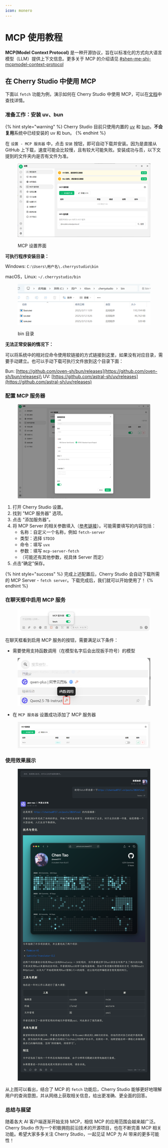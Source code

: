 ```yaml
---
icon: monero
---
```


# MCP 使用教程

**MCP(Model Context Protocol)** 是一种开源协议，旨在以标准化的方式向大语言模型（LLM）提供上下文信息。更多关于 MCP 的介绍请见 [#shen-me-shi-mcpmodel-context-protocol](../question-contact/knowledge.md#shen-me-shi-mcpmodel-context-protocol "mention")

## 在 Cherry Studio 中使用 MCP

下面以 `fetch` 功能为例，演示如何在 Cherry Studio 中使用 MCP，可以在[文档](https://github.com/modelcontextprotocol/servers/tree/main/src/fetch)中查找详情。

### **准备工作：安装 uv、bun**

{% hint style="warning" %}
Cherry Studio 目前只使用内置的 [uv](https://github.com/astral-sh/uv) 和 [bun](https://github.com/oven-sh/bun)，**不会复用**系统中已经安装的 uv 和 bun。
{% endhint %}

在 `设置 - MCP 服务器` 中，点击 `安装` 按钮，即可自动下载并安装。因为是直接从 GitHub 上下载，速度可能会比较慢，且有较大可能失败。安装成功与否，以下文提到的文件夹内是否有文件为准。

<figure><img src="../.gitbook/assets/MCP-安装UV-BUN.png" alt=""><figcaption><p>MCP 设置界面</p></figcaption></figure>

**可执行程序安装目录：**

Windows: `C:\Users\用户名\.cherrystudio\bin`

macOS，Linux: `~/.cherrystudio/bin`

<figure><img src="../.gitbook/assets/MCP-cherrystudio_bin_文件夹.png" alt=""><figcaption><p>bin 目录</p></figcaption></figure>

**无法正常安装的情况下：**

可以将系统中的相对应命令使用软链接的方式链接到这里，如果没有对应目录，需要手动建立。也可以手动下载可执行文件放到这个目录下面：

Bun: [https://github.com/oven-sh/bun/releases](https://github.com/oven-sh/bun/releases)\
UV: [https://github.com/astral-sh/uv/releases](https://github.com/astral-sh/uv/releases)

### **配置 MCP 服务器**

<figure><img src="../.gitbook/assets/PixPin_2025-03-10_20-42-38.png" alt=""><figcaption></figcaption></figure>

1. 打开 Cherry Studio 设置。
2. 找到 "MCP 服务器" 选项。
3. 点击 "添加服务器"。
4. 将 MCP Server 的相关参数填入（[参考链接](https://github.com/modelcontextprotocol/servers/tree/main/src/fetch)）。可能需要填写的内容包括：
   * 名称：自定义一个名称，例如 `fetch-server`
   * 类型：选择 `STDIO`
   * 命令：填写 `uvx`
   * 参数：填写 `mcp-server-fetch`
   * （可能还有其他参数，视具体 Server 而定）
5. 点击“确定”保存。

{% hint style="success" %}
完成上述配置后，Cherry Studio 会自动下载所需的 MCP Server - `fetch server`。下载完成后，我们就可以开始使用了！
{% endhint %}

### 在聊天框中启用 MCP 服务

<figure><img src="../.gitbook/assets/MCP-输入框按钮示例.png" alt=""><figcaption></figcaption></figure>

在聊天框看到启用 MCP 服务的按钮，需要满足以下条件：

* 需要使用支持函数调用（在模型名字后会出现扳手符号）的模型

<figure><img src="../.gitbook/assets/函数调用示例图.png" alt=""><figcaption></figcaption></figure>

* 在 `MCP 服务器` 设置成功添加了 MCP 服务器

<figure><img src="../.gitbook/assets/MCP服务器示例.png" alt=""><figcaption></figcaption></figure>

### **使用效果展示**

<figure><img src="../.gitbook/assets/image (111).png" alt=""><figcaption></figcaption></figure>

从上图可以看出，结合了 MCP 的 `fetch` 功能后，Cherry Studio 能够更好地理解用户的查询意图，并从网络上获取相关信息，给出更准确、更全面的回答。

### **总结与展望**

随着各大 AI 客户端逐渐开始支持 MCP，相信 MCP 的应用范围会越来越广泛。Cherry Studio 作为一个积极拥抱前沿技术的开源项目，也在不断完善 MCP 相关功能。希望大家多多关注 Cherry Studio，一起见证 MCP 为 AI 带来的更多可能性！
